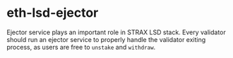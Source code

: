 # eth-lsd-ejector

Ejector service plays an important role in STRAX LSD stack. Every validator should run an ejector service to properly handle the validator exiting process, as users are free to `unstake` and `withdraw`.
